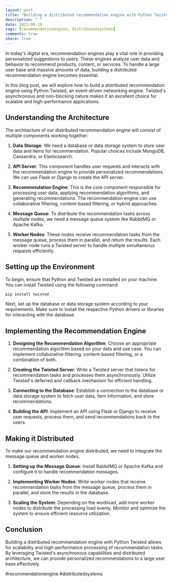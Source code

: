 ```yaml
---
layout: post
title: "Building a distributed recommendation engine with Python Twisted"
description: " "
date: 2023-09-18
tags: [recommendationengine, distributedsystems]
comments: true
share: true
---
```


In today's digital era, recommendation engines play a vital role in providing personalized suggestions to users. These engines analyze user data and behavior to recommend products, content, or services. To handle a large user base and massive amounts of data, building a distributed recommendation engine becomes essential.

In this blog post, we will explore how to build a distributed recommendation engine using Python Twisted, an event-driven networking engine. Twisted's asynchronous and non-blocking nature makes it an excellent choice for scalable and high-performance applications.

## Understanding the Architecture

The architecture of our distributed recommendation engine will consist of multiple components working together:

1. **Data Storage**: We need a database or data storage system to store user data and items for recommendation. Popular choices include MongoDB, Cassandra, or Elasticsearch.

2. **API Server**: This component handles user requests and interacts with the recommendation engine to provide personalized recommendations. We can use Flask or Django to create the API server.

3. **Recommendation Engine**: This is the core component responsible for processing user data, applying recommendation algorithms, and generating recommendations. The recommendation engine can use collaborative filtering, content-based filtering, or hybrid approaches.

4. **Message Queue**: To distribute the recommendation tasks across multiple nodes, we need a message queue system like RabbitMQ or Apache Kafka.

5. **Worker Nodes**: These nodes receive recommendation tasks from the message queue, process them in parallel, and return the results. Each worker node runs a Twisted server to handle multiple simultaneous requests efficiently.

## Setting up the Environment

To begin, ensure that Python and Twisted are installed on your machine. You can install Twisted using the following command:

```bash
pip install twisted
```

Next, set up the database or data storage system according to your requirements. Make sure to install the respective Python drivers or libraries for interacting with the database.

## Implementing the Recommendation Engine

1. **Designing the Recommendation Algorithm**: Choose an appropriate recommendation algorithm based on your data and use case. You can implement collaborative filtering, content-based filtering, or a combination of both.

2. **Creating the Twisted Server**: Write a Twisted server that listens for recommendation tasks and processes them asynchronously. Utilize Twisted's deferred and callback mechanism for efficient handling.

3. **Connecting to the Database**: Establish a connection to the database or data storage system to fetch user data, item information, and store recommendations.

4. **Building the API**: Implement an API using Flask or Django to receive user requests, process them, and send recommendations back to the users.

## Making it Distributed

To make our recommendation engine distributed, we need to integrate the message queue and worker nodes.

1. **Setting up the Message Queue**: Install RabbitMQ or Apache Kafka and configure it to handle recommendation messages.

2. **Implementing Worker Nodes**: Write worker nodes that receive recommendation tasks from the message queue, process them in parallel, and store the results in the database.

3. **Scaling the System**: Depending on the workload, add more worker nodes to distribute the processing load evenly. Monitor and optimize the system to ensure efficient resource utilization.

## Conclusion

Building a distributed recommendation engine with Python Twisted allows for scalability and high-performance processing of recommendation tasks. By leveraging Twisted's asynchronous capabilities and distributed architecture, we can provide personalized recommendations to a large user base effectively.

#recommendationengine #distributedsystems